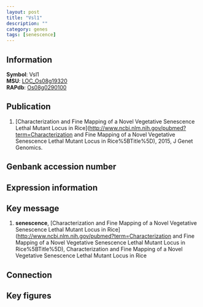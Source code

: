 ```yaml
---
layout: post
title: "Vsl1"
description: ""
category: genes
tags: [senescence]
---
```


## Information
__Symbol__: Vsl1  
__MSU__: [LOC_Os08g19320](http://rice.plantbiology.msu.edu/cgi-bin/ORF_infopage.cgi?orf=LOC_Os08g19320)  
__RAPdb__: [Os08g0290100](http://rapdb.dna.affrc.go.jp/viewer/gbrowse_details/irgsp1?name=Os08g0290100)  

## Publication
1. [Characterization and Fine Mapping of a Novel Vegetative Senescence Lethal Mutant Locus in Rice](http://www.ncbi.nlm.nih.gov/pubmed?term=Characterization and Fine Mapping of a Novel Vegetative Senescence Lethal Mutant Locus in Rice%5BTitle%5D), 2015, J Genet Genomics.

## Genbank accession number

## Expression information

## Key message
1. __senescence__, [Characterization and Fine Mapping of a Novel Vegetative Senescence Lethal Mutant Locus in Rice](http://www.ncbi.nlm.nih.gov/pubmed?term=Characterization and Fine Mapping of a Novel Vegetative Senescence Lethal Mutant Locus in Rice%5BTitle%5D), Characterization and Fine Mapping of a Novel Vegetative Senescence Lethal Mutant Locus in Rice

## Connection

## Key figures


